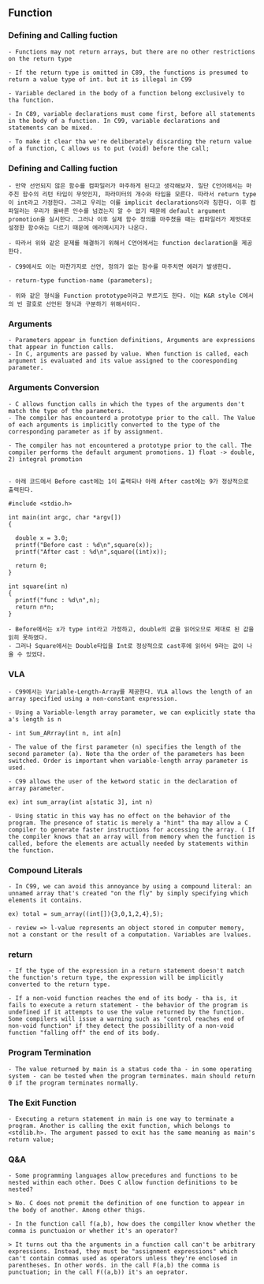 ## Function ##

### Defining and Calling fuction ###

    - Functions may not return arrays, but there are no other restrictions on the return type
    
    - If the return type is omitted in C89, the functions is presumed to return a value type of int. but it is illegal in C99

    - Variable declared in the body of a function belong exclusively to tha function.

    - In C89, variable declarations must come first, before all statements in the body of a function. In C99, variable declarations and statements can be mixed.

    - To make it clear tha we're deliberately discarding the return value of a function, C allows us to put (void) before the call;

### Defining and Calling fuction ###

    - 만약 선언되지 않은 함수를 컴파일러가 마주하게 된다고 생각해보자. 일단 C언어에서는 마주친 함수의 리턴 타입이 무엇인지, 파라미터의 개수와 타입을 모른다. 따라서 return type이 int라고 가정한다. 그리고 우리는 이를 implicit declarations이라 칭한다. 이후 컴파일러는 우리가 올바른 인수를 넘겼는지 알 수 없기 때문에 default argument promotion을 실시한다. 그러나 이후 실제 함수 정의를 마주쳤을 때는 컴파일러가 제멋대로 설정한 함수와는 다르기 때문에 에러메시지가 나온다.

    - 따라서 위와 같은 문제를 해결하기 위해서 C언어에서는 function declaration을 제공한다.

    - C99에서도 이는 마찬가지로 선언, 정의가 없는 함수를 마주치면 에러가 발생한다.

    - return-type function-name (parameters);

    - 위와 같은 형식을 Function prototype이라고 부르기도 한다. 이는 K&R style C에서의 빈 괄호로 선언된 형식과 구분하기 위해서이다.

### Arguments ###

    - Parameters appear in function definitions, Arguments are expressions that appear in function calls.
    - In C, arguments are passed by value. When function is called, each argument is evaluated and its value assigned to the cooresponding parameter.
    

### Arguments Conversion ###

    - C allows function calls in which the types of the arguments don't match the type of the parameters.
    - The compiler has encounterd a prototype prior to the call. The Value of each arguments is implicitly converted to the type of the corresponding parameter as if by assignment.

    - The compiler has not encountered a prototype prior to the call. The compiler performs the default argument promotions. 1) float -> double, 2) integral promotion


    - 아래 코드에서 Before cast에는 1이 출력되나 아래 After cast에는 9가 정상적으로 출력된다. 

```
#include <stdio.h>

int main(int argc, char *argv[])
{
  
  double x = 3.0;
  printf("Before cast : %d\n",square(x));
  printf("After cast : %d\n",square((int)x));
  
  return 0;
}

int square(int n)
{
  printf("func : %d\n",n);
  return n*n;
}
```
	- Before에서는 x가 type int라고 가정하고, double의 값을 읽어오므로 제대로 된 값을 읽히 못하였다.
	- 그러나 Square에서는 Double타입을 Int로 정상적으로 cast후에 읽어서 9라는 값이 나올 수 있었다.

### VLA ###

    - C99에서는 Variable-Length-Array를 제공한다. VLA allows the length of an array specified using a non-constant expression.

    - Using a Variable-length array parameter, we can explicitly state tha a's length is n

    - int Sum_ARrray(int n, int a[n]

    - The value of the first parameter (n) specifies the length of the second parameter (a). Note tha the order of the parameters has been switched. Order is important when variable-length array parameter is used.

    - C99 allows the user of the ketword static in the declaration of array parameter.

    ex) int sum_array(int a[static 3], int n)

    - Using static in this way has no effect on the behavior of the program. The presence of static is merely a "hint" tha may allow a C compiler to generate faster instructions for accessing the array. ( If the compiler knows that an array will from memory when the function is called, before the elements are actually needed by statements within the function.

### Compound Literals ###

    - In C99, we can avoid this annoyance by using a compound literal: an unnamed array that's created "on the fly" by simply specifying which elements it contains.

    ex) total = sum_array((int[]){3,0,1,2,4},5);

    - review => l-value represents an object stored in computer memory, not a constant or the result of a computation. Variables are lvalues.


### return ###

    - If the type of the expression in a return statement doesn't match the function's return type, the expression will be implicitly converted to the return type.

    - If a non-void function reaches the end of its body - tha is, it fails to execute a return statement - the behavior of the program is undefined if it attempts to use the value returned by the function. Some compilers will issue a warning such as "control reaches end of non-void function" if they detect the possibillity of a non-void function "falling off" the end of its body.

### Program Termination ###

    - The value returned by main is a status code tha - in some operating system - can be tested when the program terminates. main should return 0 if the program terminates normally.

### The Exit Function ###

    - Executing a return statement in main is one way to terminate a program. Another is calling the exit function, which belongs to <stdlib.h>. The argument passed to exit has the same meaning as main's return value;

### Q&A ###

    - Some programming languages allow precedures and functions to be nested within each other. Does C allow function definitions to be nested?

    > No. C does not premit the definition of one function to appear in the body of another. Among other thigs.

    - In the function call f(a,b), how does the compiller know whether the comma is punctuaion or whether it's an operator?

    > It turns out tha the arguments in a function call can't be arbitrary expressions. Instead, they must be "assignment expressions" which can't contain commas used as operators unless they're enclosed in parentheses. In other words. in the call F(a,b) the comma is punctuation; in the call F((a,b)) it's an oeprator.